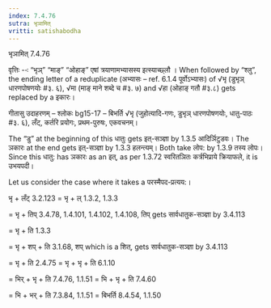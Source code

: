 ```yaml
---
index: 7.4.76
sutra: भृञामित्‌
vritti: satishabodha
---
```



 भृञामित् 7.4.76 

वृत्तिः --ः “भृञ्” “माङ्” “ओहाङ्” एषां त्रयाणामभ्‍यासस्‍य इत्‍स्‍याच्छ्लौ । When followed by “श्लु”, the ending letter of a reduplicate (अभ्यासः – ref. 6.1.4 पूर्वोऽभ्यासः) of √भृ (डुभृञ् धारणपोषणयोः #३. ६), √मा (माङ् माने शब्दे च #३. ७) and √हा (ओहाङ् गतौ #३.८) gets replaced by a इकारः। 


गीतासु उदाहरणम् – श्लोकः bg15-17  – बिभर्ति √भृ (जुहोत्यादि-गणः, डुभृञ् धारणपोषणयोः, धातु-पाठः #३. ६), लँट्, कर्तरि प्रयोगः, प्रथम-पुरुषः, एकवचनम्। 


The “डु” at the beginning of this धातुः gets इत्-सञ्ज्ञा by 1.3.5 आदिर्ञिटुडवः। The ञकारः at the end gets इत्-सञ्ज्ञा by 1.3.3 हलन्त्यम्। Both take लोप: by 1.3.9 तस्य लोपः। Since this धातु: has ञकारः as an इत्, as per 1.3.72 स्वरितञितः कर्त्रभिप्राये क्रियाफले, it is उभयपदी। 

Let us consider the case where it takes a परस्मैपद-प्रत्यय:। 


भृ + लँट् 3.2.123 = भृ + ल् 1.3.2, 1.3.3 

= भृ + तिप् 3.4.78, 1.4.101, 1.4.102, 1.4.108, तिप् gets सार्वधातुक-सञ्ज्ञा by 3.4.113 

= भृ + ति 1.3.3 

= भृ + शप् + ति 3.1.68, शप् which is a शित्, gets सार्वधातुक-सञ्ज्ञा by 3.4.113 

= भृ + ति 2.4.75 = भृ + भृ + ति 6.1.10 

= भिर् + भृ + ति 7.4.76, 1.1.51 = भि + भृ + ति 7.4.60 

= भि + भर् + ति 7.3.84, 1.1.51 = बिभर्ति 8.4.54, 1.1.50 


